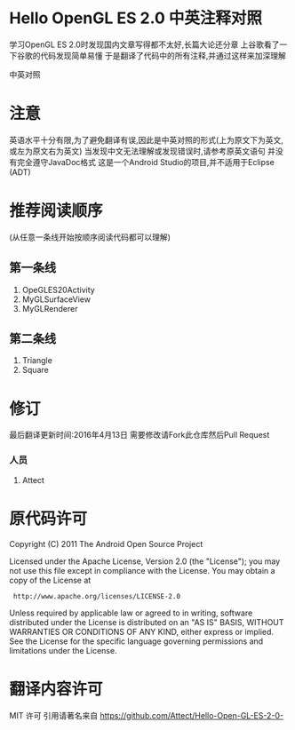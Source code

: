 # Hello OpenGL ES 2.0 中英注释对照 #
 学习OpenGL ES 2.0时发现国内文章写得都不太好,长篇大论还分章
 上谷歌看了一下谷歌的代码发现简单易懂
 于是翻译了代码中的所有注释,并通过这样来加深理解
 
 中英对照
 
# 注意 #
 英语水平十分有限,为了避免翻译有误,因此是中英对照的形式(上为原文下为英文,或左为原文右为英文)
 当发现中文无法理解或发现错误时,请参考原英文语句
 并没有完全遵守JavaDoc格式
 这是一个Android Studio的项目,并不适用于Eclipse (ADT)
 
# 推荐阅读顺序 #
(从任意一条线开始按顺序阅读代码都可以理解)
## 第一条线 ##
 1. OpeGLES20Activity
 2. MyGLSurfaceView
 3. MyGLRenderer

## 第二条线 ##
 1. Triangle
 2. Square
 
# 修订 #
最后翻译更新时间:2016年4月13日
需要修改请Fork此仓库然后Pull Request
### 人员 ###
 1. Attect

# 原代码许可 #
Copyright (C) 2011 The Android Open Source Project

Licensed under the Apache License, Version 2.0 (the "License");
you may not use this file except in compliance with the License.
You may obtain a copy of the License at

     http://www.apache.org/licenses/LICENSE-2.0
     
Unless required by applicable law or agreed to in writing, software
distributed under the License is distributed on an "AS IS" BASIS,
WITHOUT WARRANTIES OR CONDITIONS OF ANY KIND, either express or implied.
See the License for the specific language governing permissions and
limitations under the License.

# 翻译内容许可 #
MIT 许可
引用请著名来自 https://github.com/Attect/Hello-Open-GL-ES-2-0-